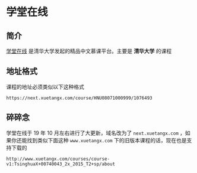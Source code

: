 # 学堂在线

## 简介

[学堂在线](http://www.xuetangx.com/) 是清华大学发起的精品中文慕课平台。主要是 **清华大学** 的课程

## 地址格式

课程的地址必须类似以下这种格式

```
https://next.xuetangx.com/course/HNU08071000999/1076493
```

## 碎碎念

学堂在线于 19 年 10 月左右进行了大更新，域名改为了 `next.xuetangx.com` ，如果你还能找到类似下面这种 `www.xuetangx.com` 下的旧版本课程的话，现在也是支持下载的

```
http://www.xuetangx.com/courses/course-v1:TsinghuaX+00740043_2x_2015_T2+sp/about
```
